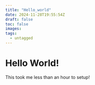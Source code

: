 ```yaml
---
title: "Hello_world"
date: 2024-11-28T19:55:54Z
draft: false
toc: false
images:
tags:
  - untagged
---
```


# Hello World!

This took me less than an hour to setup!
